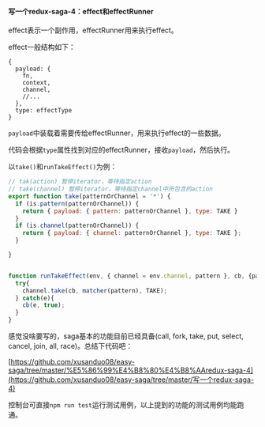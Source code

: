 #### 写一个redux-saga-4：effect和effectRunner

effect表示一个副作用，effectRunner用来执行effect。

effect一般结构如下：

```
{
  payload: {
    fn,
    context,
    channel,
    //...
  },
  type: effectType
}
```

`payload`中装载着需要传给effectRunner，用来执行effect的一些数据。

代码会根据`type`属性找到对应的effectRunner，接收`payload`，然后执行。

以`take()`和`runTakeEffect()`为例：

```javascript
// tak(action) 暂停iterator，等待指定action
// take(channel) 暂停iterator，等待指定channel中所包含的action
export function take(patternOrChannel = '*') {
  if (is.pattern(patternOrChannel)) {
    return { payload: { pattern: patternOrChannel }, type: TAKE }
  }
  if (is.channel(patternOrChannel)) {
    return { payload: { channel: patternOrChannel }, type: TAKE };
  }

}


function runTakeEffect(env, { channel = env.channel, pattern }, cb, {parentTask}) {
  try{
    channel.take(cb, matcher(pattern), TAKE);
  } catch(e){
    cb(e, true);
  }
}
```



感觉没啥要写的，saga基本的功能目前已经具备(call, fork, take, put, select, cancel, join, all, race)。总结下代码吧：

[https://github.com/xusanduo08/easy-saga/tree/master/%E5%86%99%E4%B8%80%E4%B8%AAredux-saga-4](https://github.com/xusanduo08/easy-saga/tree/master/写一个redux-saga-4)

控制台可直接`npm run test`运行测试用例，以上提到的功能的测试用例均能跑通。